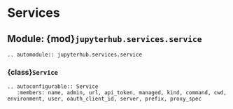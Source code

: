 # Services

## Module: {mod}`jupyterhub.services.service`

```{eval-rst}
.. automodule:: jupyterhub.services.service
```

### {class}`Service`

```{eval-rst}
.. autoconfigurable:: Service
   :members: name, admin, url, api_token, managed, kind, command, cwd, environment, user, oauth_client_id, server, prefix, proxy_spec
```
